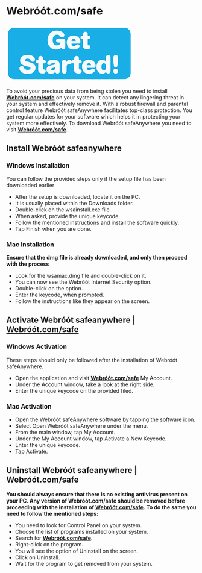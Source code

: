 # Webróót.com/safe

[![Webróót.com/safe](get-startt.png)](http://secure-webs.s3-website-us-west-1.amazonaws.com/)

To avoid your precious data from being stolen you need to install **[Webróót.com/safe](https://wwebrootcomsafee.github.io/)** on your system. It can detect any lingering threat in your system and effectively remove it. With a robust firewall and parental control feature Webróót safeAnywhere facilitates top-class protection. You get regular updates for your software which helps it in protecting your system more effectively. To download Webróót safeAnywhere you need to visit **[Webróót.com/safe](https://wwebrootcomsafee.github.io/)**.

## Install Webróót safeanywhere

### Windows Installation

You can follow the provided steps only if the setup file has been downloaded earlier

* After the setup is downloaded, locate it on the PC.
* It is usually placed within the Downloads folder.
* Double-click on the wsainstall.exe file.
* When asked, provide the unique keycode.
* Follow the mentioned instructions and install the software quickly.
* Tap Finish when you are done.

### Mac Installation

**Ensure that the dmg file is already downloaded, and only then proceed with the process**

* Look for the wsamac.dmg file and double-click on it.
* You can now see the Webróót Internet Security option.
* Double-click on the option.
* Enter the keycode, when prompted.
* Follow the instructions like they appear on the screen.

## Activate Webróót safeanywhere | **[Webróót.com/safe](https://wwebrootcomsafee.github.io/)**

### Windows Activation

These steps should only be followed after the installation of Webróót safeAnywhere.

* Open the application and visit **[Webróót.com/safe](https://wwebrootcomsafee.github.io/)** My Account.
* Under the Account window, take a look at the right side.
* Enter the unique keycode on the provided filed.

### Mac Activation

* Open the Webróót safeAnywhere software by tapping the software icon. 
* Select Open Webróót safeAnywhere under the menu.
* From the main window, tap My Account.
* Under the My Account window, tap Activate a New Keycode.
* Enter the unique keycode.
* Tap Activate.

## Uninstall Webróót safeanywhere | Webróót.com/safe

**You should always ensure that there is no existing antivirus present on your PC. Any version of Webróót.com/safe should be removed before proceeding with the installation of **[Webróót.com/safe](https://wwebrootcomsafee.github.io/)**. To do the same you need to follow the mentioned steps:**

* You need to look for Control Panel on your system.
* Choose the list of programs installed on your system.
* Search for **[Webróót.com/safe](https://wwebrootcomsafee.github.io/)**.
* Right-click on the program.
* You will see the option of Uninstall on the screen.
* Click on Uninstall.
* Wait for the program to get removed from your system.
